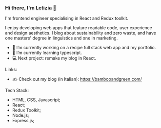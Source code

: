### Hi there, I'm Letizia 👋

<!--
**letizia-sorrentino/letizia-sorrentino** is a ✨ _special_ ✨ repository because its `README.md` (this file) appears on your GitHub profile.
-->

I'm frontend engineer specialising in React and Redux toolkit.

I enjoy developing web apps that feature readable code, user experience and design aesthetics. I blog about sustainability and zero waste, and have one masters' degree in linguistics and one in marketing.

- 🔭 I’m currently working on a recipe full stack web app and my portfolio.
- 🌱 I’m currently learning typescript.
- 💻 Next project: remake my blog in React.

Links:
- ✍️ Check out my blog (in Italian): https://bambooandgreen.com/

Tech Stack:
- HTML, CSS, Javascript;
- React;
- Redux Toolkit;
- Node.js;
- Express.js;

